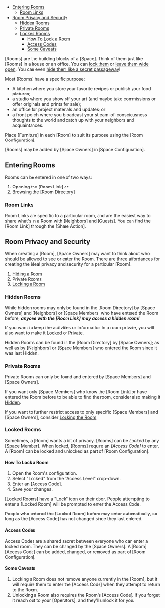 - [Entering Rooms](#entering-rooms)
  - [Room Links](#room-links)
- [Room Privacy and Security](#room-privacy-and-security)
  - [Hidden Rooms](#hidden-rooms)
  - [Private Rooms](#private-rooms)
  - [Locked Rooms](#locked-rooms)
    - [How To Lock a Room](#how-to-lock-a-room)
    - [Access Codes](#access-codes)
    - [Some Caveats](#some-caveats)

[Rooms] are the building blocks of a [Space]. Think of them just like [Rooms] in
a house or an office. You can [lock them](#locked-rooms) or
[leave them wide open](#unlocked-rooms). You can even
[hide them like a secret passageway](#hidden-rooms)!

Most [Rooms] have a specific purpose:

- A kitchen where you store your favorite recipes or publish your food pictures;
- a studio where you show off your art (and maybe take commissions or offer
  originals and prints for sale);
- an office for project materials and updates; or
- a front porch where you broadcast your stream-of-consciousness thoughts to the
  world and catch up with your neighbors and acquaintances.

Place [Furniture] in each [Room] to suit its purpose using the [Room Configuration].

[Rooms] may be added by [Space Owners] in [Space Configuration].

## Entering Rooms

Rooms can be entered in one of two ways:

1. Opening the [Room Link] _or_
2. Browsing the [Room Directory]

### Room Links

Room Links are specific to a particular room, and are the easiest way to share
what's in a Room with [Neighbors] and [Guests]. You can find the [Room Link]
through the [Share Action].

## Room Privacy and Security

When creating a [Room], [Space Owners] may want to think about who should be
allowed to see or enter the Room. There are three affordances for creating the
ideal privacy and security for a particular [Room].

1. [Hiding a Room](#hidden-rooms)
1. [Private Rooms](#private-rooms)
1. [Locking a Room](#locked-rooms)

### Hidden Rooms

While hidden rooms may only be found in the [Room Directory] by [Space Owners]
and [Neighbors] or [Space Members] who have entered the Room before, **_anyone
with the [Room Link] may access a hidden room!_**

If you want to keep the activities or information in a room private, you will
also want to make it [Locked](#locked-rooms) or [Private](#private-rooms).

Hidden Rooms can be found in the [Room Directory] by [Space Owners]; as well as
by [Neighbors] or [Space Members] who entered the Room since it was last Hidden.

### Private Rooms

Private Rooms can only be found and entered by [Space Members] and [Space
Owners].

If you want only [Space Members] who know the [Room Link] or have entered the
Room before to be able to find the room, consider also making it
[Hidden](#hidden-rooms).

If you want to further restrict access to only specific [Space Members] and
[Space Owners], consider [Locking the Room](#locked-rooms)

### Locked Rooms

Sometimes, a [Room] wants a bit of privacy. [Rooms] can be _Locked_ by any
[Space Member]. When locked, [Rooms] require an _[Access Code]_ to enter. A
[Room] can be locked and unlocked as part of [Room Configuration].

#### How To Lock a Room

1. Open the Room's configuration.
2. Select "Locked" from the "Access Level" drop-down.
3. Enter an [Access Code].
4. Save your changes.

[Locked Rooms] have a "Lock" icon on their door. People attempting to enter a
[Locked Room] will be prompted to enter the Access Code.

People who entered the [Locked Room] before may enter automatically, so long as
the [Access Code] has not changed since they last entered.

#### Access Codes

Access Codes are a shared secret between everyone who can enter a locked room.
They can be changed by the [Space Owners]. A [Room] [Access Code] can be added,
changed, or removed as part of [Room Configuration].

#### Some Caveats

1. Locking a Room does not remove anyone currently in the [Room], but it will
   require them to enter the [Access Code] when they attempt to return to the
   Room.
2. Unlocking a Room also requires the Room's [Access Code]. If you forget it
   reach out to your [Operators], and they'll unlock it for you.
